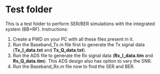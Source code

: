 # Test folder
This is a test folder to perform SER/BER simulations with the integrated system (BB+RF). 
Instructions:
1. Create a PWD on your PC with all these files present in it.
2. Run the Baseband_Tx.m file first to generate the Tx signal data (**Tx_I_data.txt** and **Tx_Q_data.txt**).
3. Run the ADS file to generate the Rx signal data (**Rx_I_data.tim** and **Rx_Q_data.tim**). This ADS design also has option to vary the SNR.
4. Run the Baseband_Rx.m file now to find the SER and BER.
